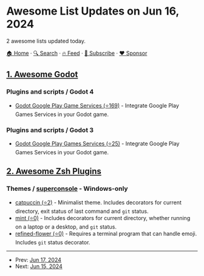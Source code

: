 # Awesome List Updates on Jun 16, 2024

2 awesome lists updated today.

[🏠 Home](/README.md) · [🔍 Search](https://www.trackawesomelist.com/search/) · [🔥 Feed](https://www.trackawesomelist.com/rss.xml) · [📮 Subscribe](https://trackawesomelist.us17.list-manage.com/subscribe?u=d2f0117aa829c83a63ec63c2f&id=36a103854c) · [❤️  Sponsor](https://github.com/sponsors/theowenyoung)



## [1. Awesome Godot](/content/godotengine/awesome-godot/README.md)

### Plugins and scripts / Godot 4

*   [Godot Google Play Game Services (⭐169)](https://github.com/Iakobs/godot-play-game-services) - Integrate Google Play Games Services in your Godot game.

### Plugins and scripts / Godot 3

*   [Godot Google Play Games Services (⭐25)](https://github.com/Iakobs/godot-google-play-game-services-android-plugin) - Integrate Google Play Games Services in your Godot game.

## [2. Awesome Zsh Plugins](/content/unixorn/awesome-zsh-plugins/README.md)

### Themes / [superconsole](https://github.com/alexchmykhalo/superconsole) - Windows-only

*   [catpuccin (⭐2)](https://github.com/JannoTjarks/catppuccin-zsh) - Minimalist theme. Includes decorators for current directory, exit status of last command and `git` status.
*   [mint (⭐0)](https://github.com/FalconLee1011/mint-zsh-theme) - Includes decorators for current directory, whether running on a laptop or a desktop, and `git` status.
*   [refined-flower (⭐0)](https://github.com/idaMakelaWork/refined-flower) - Requires a terminal program that can handle emoji. Includes `git` status decorator.

---

- Prev: [Jun 17, 2024](/content/2024/06/17/README.md)
- Next: [Jun 15, 2024](/content/2024/06/15/README.md)